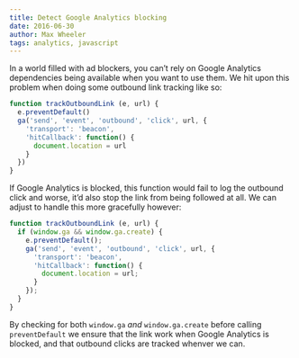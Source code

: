```yaml
---
title: Detect Google Analytics blocking
date: 2016-06-30
author: Max Wheeler
tags: analytics, javascript
---
```


In a world filled with ad blockers, you can’t rely on Google Analytics dependencies being available when you want to use them. We hit upon this problem when doing some outbound link tracking like so:

```js
function trackOutboundLink (e, url) {
  e.preventDefault()
  ga('send', 'event', 'outbound', 'click', url, {
    'transport': 'beacon',
    'hitCallback': function() {
      document.location = url
    }
  })
}
```

If Google Analytics is blocked, this function would fail to log the outbound click and worse, it’d also stop the link from being followed at all. We can adjust to handle this more gracefully however:

```js
function trackOutboundLink (e, url) {
  if (window.ga && window.ga.create) {
    e.preventDefault();
    ga('send', 'event', 'outbound', 'click', url, {
      'transport': 'beacon',
      'hitCallback': function() {
        document.location = url;
      }
    });
  }
}
```

By checking for both `window.ga` _and_ `window.ga.create` before calling `preventDefault` we ensure that the link work when Google Analytics is blocked, and that outbound clicks are tracked whenver we can.

